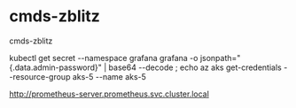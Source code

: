 # cmds-zblitz
cmds-zblitz

kubectl get secret --namespace grafana grafana -o jsonpath="{.data.admin-password}" | base64 --decode ; echo
az aks get-credentials --resource-group aks-5 --name aks-5


http://prometheus-server.prometheus.svc.cluster.local
